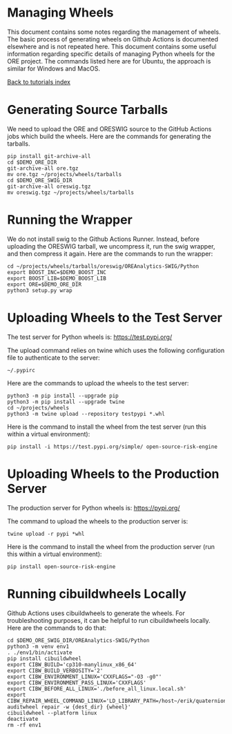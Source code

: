 
# Managing Wheels

This document contains some notes regarding the management of wheels.  The
basic process of generating wheels on Github Actions is documented elsewhere
and is not repeated here.  This document contains some useful information
regarding specific details of managing Python wheels for the ORE project.  The
commands listed here are for Ubuntu, the approach is similar for Windows and
MacOS.

[Back to tutorials index](../tutorials_index.md)

# Generating Source Tarballs

We need to upload the ORE and ORESWIG source to the GitHub Actions jobs which
build the wheels.  Here are the commands for generating the tarballs.

    pip install git-archive-all
    cd $DEMO_ORE_DIR
    git-archive-all ore.tgz
    mv ore.tgz ~/projects/wheels/tarballs
    cd $DEMO_ORE_SWIG_DIR
    git-archive-all oreswig.tgz
    mv oreswig.tgz ~/projects/wheels/tarballs

# Running the Wrapper

We do not install swig to the Github Actions Runner.  Instead, before uploading
the ORESWIG tarball, we uncompress it, run the swig wrapper, and then compress
it again.  Here are the commands to run the wrapper:

    cd ~/projects/wheels/tarballs/oreswig/OREAnalytics-SWIG/Python
    export BOOST_INC=$DEMO_BOOST_INC
    export BOOST_LIB=$DEMO_BOOST_LIB
    export ORE=$DEMO_ORE_DIR
    python3 setup.py wrap

# Uploading Wheels to the Test Server

The test server for Python wheels is: https://test.pypi.org/

The upload command relies on twine which uses the following configuration file to authenticate to the server:

    ~/.pypirc

Here are the commands to upload the wheels to the test server:

    python3 -m pip install --upgrade pip
    python3 -m pip install --upgrade twine
    cd ~/projects/wheels
    python3 -m twine upload --repository testpypi *.whl

Here is the command to install the wheel from the test server (run this within a virtual environment):

    pip install -i https://test.pypi.org/simple/ open-source-risk-engine

# Uploading Wheels to the Production Server

The production server for Python wheels is: https://pypi.org/

The command to upload the wheels to the production server is:

    twine upload -r pypi *whl

Here is the command to install the wheel from the production server (run this within a virtual environment):

    pip install open-source-risk-engine

# Running cibuildwheels Locally

Github Actions uses cibuildwheels to generate the wheels.  For troubleshooting purposes, it can be helpful to run cibuildwheels locally.  Here are the commands to do that:

    cd $DEMO_ORE_SWIG_DIR/OREAnalytics-SWIG/Python
    python3 -m venv env1
    . ./env1/bin/activate
    pip install cibuildwheel
    export CIBW_BUILD='cp310-manylinux_x86_64'
    export CIBW_BUILD_VERBOSITY='2'
    export CIBW_ENVIRONMENT_LINUX='CXXFLAGS="-O3 -g0"'
    export CIBW_ENVIRONMENT_PASS_LINUX='CXXFLAGS'
    export CIBW_BEFORE_ALL_LINUX='./before_all_linux.local.sh'
    export CIBW_REPAIR_WHEEL_COMMAND_LINUX='LD_LIBRARY_PATH=/host~/erik/quaternion/boost_1_81_0/stage/lib auditwheel repair -w {dest_dir} {wheel}'
    cibuildwheel --platform linux
    deactivate
    rm -rf env1

